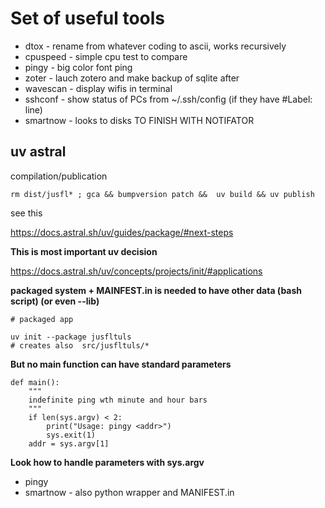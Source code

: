 # Set of useful tools

- dtox - rename from whatever coding to ascii, works recursively
- cpuspeed - simple cpu test to compare
- pingy - big color font ping
- zoter - lauch zotero and make backup of sqlite after
- wavescan - display wifis in terminal
- sshconf - show status of PCs from ~/.ssh/config (if they have #Label: line)
- smartnow - looks to disks TO FINISH WITH NOTIFATOR

## uv astral

compilation/publication
```
rm dist/jusfl* ; gca && bumpversion patch &&  uv build && uv publish
```

see this

https://docs.astral.sh/uv/guides/package/#next-steps

**This is most important uv decision**

https://docs.astral.sh/uv/concepts/projects/init/#applications



**packaged system + MAINFEST.in is needed to have other data (bash script)  (or even --lib)**

```
# packaged app

uv init --package jusfltuls
# creates also  src/jusfltuls/*

```


**But no main function can have standard parameters**

```
def main():
    """
    indefinite ping wth minute and hour bars
    """
    if len(sys.argv) < 2:
        print("Usage: pingy <addr>")
        sys.exit(1)
    addr = sys.argv[1]
```

**Look how to handle parameters with sys.argv**

- pingy
 - smartnow - also python wrapper and MANIFEST.in
